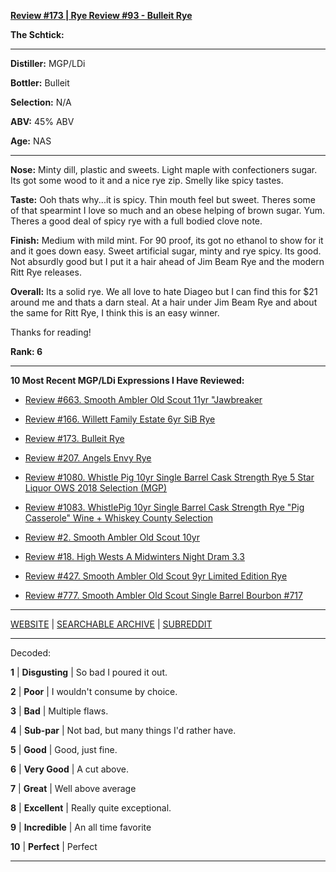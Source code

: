 
[**Review #173 | Rye Review #93 - Bulleit Rye**]( https://t8ke.review/review-173-bulleit-rye-re-review/)

**The Schtick:** 

-----

**Distiller:** MGP/LDi

**Bottler:** Bulleit

**Selection:** N/A

**ABV:**  45% ABV

**Age:** NAS 

-----

**Nose:**  Minty dill, plastic and sweets. Light maple with confectioners sugar. Its got some wood to it and a nice rye zip. Smelly like spicy tastes.

**Taste:** Ooh thats why...it is spicy. Thin mouth feel but sweet. Theres some of that spearmint I love so much and an obese helping of brown sugar. Yum. Theres a good deal of spicy rye with a full bodied clove note.

**Finish:** Medium with mild mint. For 90 proof, its got no ethanol to show for it and it goes down easy. Sweet artificial sugar, minty and rye spicy. Its good. Not absurdly good but I put it a hair ahead of Jim Beam Rye and the modern Ritt Rye releases.

**Overall:** Its a solid rye. We all love to hate Diageo but I can find this for $21 around me and thats a darn steal. At a hair under Jim Beam Rye and about the same for Ritt Rye, I think this is an easy winner.

Thanks for reading!

**Rank: 6**

----- 

**10 Most Recent MGP/LDi Expressions I Have Reviewed:** 

- [Review #663. Smooth Ambler Old Scout 11yr "Jawbreaker]( https://t8ke.review/review-663-smooth-ambler-old-scout-11yr-711-jawbreaker-selection/) 

- [Review #166. Willett Family Estate 6yr SiB Rye]( https://t8ke.review/review-166-wfe-single-barrel-rye-64-6yr-re-review/) 

- [Review #173. Bulleit Rye]( https://t8ke.review/review-173-bulleit-rye-re-review/) 

- [Review #207. Angels Envy Rye]( https://t8ke.review/review-207-angels-envy-rye/) 

- [Review #1080. Whistle Pig 10yr Single Barrel Cask Strength Rye 5 Star Liquor OWS 2018 Selection (MGP)]( https://t8ke.review/review-1080-whistle-pig-10yr-single-barrel-cask-strength-rye-5-star-liquor-ows-2018-selection-mgp/) 

- [Review #1083. WhistlePig 10yr Single Barrel Cask Strength Rye "Pig Casserole" Wine + Whiskey County Selection]( https://t8ke.review/review-1083-whistle-pig-10yr-single-barrel-cask-strength-rye-pig-casserole-wine-whiskey-country-selection/) 

- [Review #2. Smooth Ambler Old Scout 10yr]( https://t8ke.review/review-2-smooth-ambler-old-scout-10-year/) 

- [Review #18. High Wests A Midwinters Night Dram 3.3]( https://t8ke.review/review-18-high-west-midwinters-night-dram-act-3-3/) 

- [Review #427. Smooth Ambler Old Scout 9yr Limited Edition Rye]( https://t8ke.review/review-427-smooth-ambler-old-scout-limited-edition-single-barrel-gift-shop-9yr-rye/) 

- [Review #777. Smooth Ambler Old Scout Single Barrel Bourbon #717]( https://t8ke.review/review-777-smooth-ambler-old-scout-single-barrel-bourbon-717/) 

-----

[WEBSITE](https://t8ke.review) | [SEARCHABLE ARCHIVE](https://t8ke.review/review-archive/) | [SUBREDDIT](https://reddit.com/r/t8kereviews)

-----

Decoded:

**1** | **Disgusting** | So bad I poured it out.

**2** | **Poor** | I wouldn't consume by choice.

**3** | **Bad** | Multiple flaws.

**4** | **Sub-par** | Not bad, but many things I'd rather have.

**5** | **Good** | Good, just fine.

**6** | **Very Good** | A cut above.

**7** | **Great** | Well above average

**8** | **Excellent** | Really quite exceptional.

**9** | **Incredible** | An all time favorite

**10** | **Perfect** | Perfect

----

